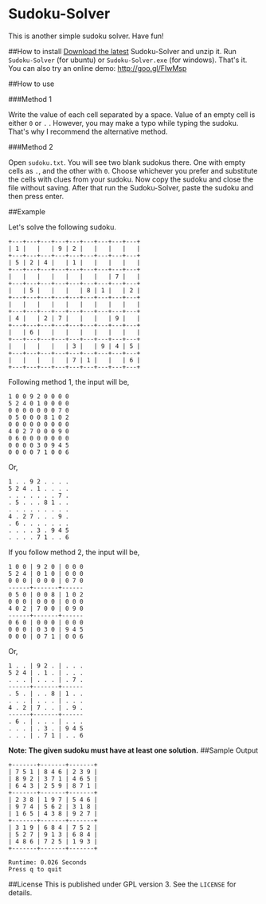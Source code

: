 Sudoku-Solver
=============

This is another simple sudoku solver. Have fun!

##How to install
[Download the latest](http://www.github.com/Neehan/Sudoku-Solver/releases) Sudoku-Solver and unzip it. Run `Sudoku-Solver` (for ubuntu) or `Sudoku-Solver.exe` (for windows). That's it.
You can also try an online demo: http://goo.gl/FIwMsp

##How to use

###Method 1

Write the value of each cell separated by a space. Value of an empty cell is either `0` or `.` . However, you may make a typo while typing the sudoku. That's why I recommend the alternative method.

###Method 2

Open `sudoku.txt`. You will see two blank sudokus there. One with empty cells as `.`, and the other with `0`. Choose whichever you prefer and substitute the cells with clues from your sudoku. Now copy the sudoku and close the file without saving. After that run the Sudoku-Solver, paste the sudoku and then press enter.

##Example

Let's solve the following sudoku.
```
+---+---+---+---+---+---+---+---+---+
| 1 |   |   | 9 | 2 |   |   |   |   |
+---+---+---+---+---+---+---+---+---+
| 5 | 2 | 4 |   | 1 |   |   |   |   |
+---+---+---+---+---+---+---+---+---+
|   |   |   |   |   |   |   | 7 |   |
+---+---+---+---+---+---+---+---+---+
|   | 5 |   |   |   | 8 | 1 |   | 2 |
+---+---+---+---+---+---+---+---+---+
|   |   |   |   |   |   |   |   |   |
+---+---+---+---+---+---+---+---+---+
| 4 |   | 2 | 7 |   |   |   | 9 |   |
+---+---+---+---+---+---+---+---+---+
|   | 6 |   |   |   |   |   |   |   |
+---+---+---+---+---+---+---+---+---+
|   |   |   |   | 3 |   | 9 | 4 | 5 |
+---+---+---+---+---+---+---+---+---+
|   |   |   |   | 7 | 1 |   |   | 6 |
+---+---+---+---+---+---+---+---+---+
```
Following method 1, the input will be,

```
1 0 0 9 2 0 0 0 0
5 2 4 0 1 0 0 0 0
0 0 0 0 0 0 0 7 0
0 5 0 0 0 8 1 0 2
0 0 0 0 0 0 0 0 0
4 0 2 7 0 0 0 9 0
0 6 0 0 0 0 0 0 0
0 0 0 0 3 0 9 4 5
0 0 0 0 7 1 0 0 6
```
Or,
```
1 . . 9 2 . . . .
5 2 4 . 1 . . . .
. . . . . . . 7 .
. 5 . . . 8 1 . .
. . . . . . . . .
4 . 2 7 . . . 9 .
. 6 . . . . . . .
. . . . 3 . 9 4 5
. . . . 7 1 . . 6
```
If you follow method 2, the input will be,
```
1 0 0 | 9 2 0 | 0 0 0
5 2 4 | 0 1 0 | 0 0 0
0 0 0 | 0 0 0 | 0 7 0
------+-------+------
0 5 0 | 0 0 8 | 1 0 2
0 0 0 | 0 0 0 | 0 0 0
4 0 2 | 7 0 0 | 0 9 0
------+-------+------
0 6 0 | 0 0 0 | 0 0 0
0 0 0 | 0 3 0 | 9 4 5
0 0 0 | 0 7 1 | 0 0 6
```
Or,
```
1 . . | 9 2 . | . . .
5 2 4 | . 1 . | . . .
. . . | . . . | . 7 .
------+-------+------
. 5 . | . . 8 | 1 . .
. . . | . . . | . . .
4 . 2 | 7 . . | . 9 .
------+-------+------
. 6 . | . . . | . . .
. . . | . 3 . | 9 4 5
. . . | . 7 1 | . . 6
```
**Note: The given sudoku must have at least one solution.**
##Sample Output
```
+-------+-------+-------+
| 7 5 1 | 8 4 6 | 2 3 9 |
| 8 9 2 | 3 7 1 | 4 6 5 |
| 6 4 3 | 2 5 9 | 8 7 1 |
+-------+-------+-------+
| 2 3 8 | 1 9 7 | 5 4 6 |
| 9 7 4 | 5 6 2 | 3 1 8 |
| 1 6 5 | 4 3 8 | 9 2 7 |
+-------+-------+-------+
| 3 1 9 | 6 8 4 | 7 5 2 |
| 5 2 7 | 9 1 3 | 6 8 4 |
| 4 8 6 | 7 2 5 | 1 9 3 |
+-------+-------+-------+

Runtime: 0.026 Seconds
Press q to quit
```
##License
This is  published under GPL version 3. See the `LICENSE` for details.

